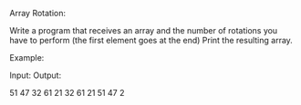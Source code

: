 Array Rotation:



Write a program that receives an array and the number of rotations you have to perform (the first element goes at the end) Print the resulting array.


Example:

Input:                         Output:

51 47 32 61 21                 32 61 21 51 47
2